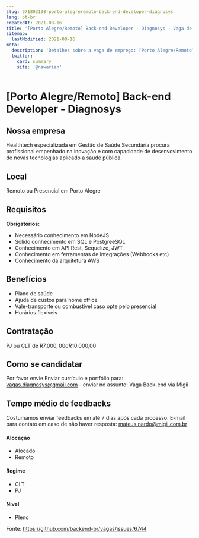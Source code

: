 ```yaml
---
slug: 971803198-porto-alegreremoto-back-end-developer-diagnosys
lang: pt-br
createdAt: 2021-08-16
title: '[Porto Alegre/Remoto] Back-end Developer - Diagnosys - Vaga de Emprego'
sitemap:
  lastModified: 2021-08-16
meta:
  description: 'Detalhes sobre a vaga de emprego: [Porto Alegre/Remoto] Back-end Developer - Diagnosys'
  twitter:
    card: summary
    site: '@nawarian'
---
```


# [Porto Alegre/Remoto] Back-end Developer - Diagnosys

## Nossa empresa

Healthtech especializada em Gestão de Saúde Secundária procura profissional empenhado na inovação e com capacidade de desenvovimento de novas tecnologias aplicado a saúde pública.

## Local

Remoto ou Presencial em Porto Alegre

## Requisitos

**Obrigatórios:**
- Necessário conhecimento em NodeJS
- Sólido conhecimento em SQL e PostgreeSQL
- Conhecimento em API Rest, Sequelize, JWT
- Conhecimento em ferramentas de integrações (Webhooks etc)
- Conhecimento da arquitetura AWS

## Benefícios

- Plano de saúde
- Ajuda de custos para home office
- Vale-transporte ou combustível caso opte pelo presencial
- Horários flexíveis

## Contratação

PJ ou CLT de R$7.000,00 a R$10.000,00

## Como se candidatar

Por favor envie Enviar currículo e portfólio para: vagas.diagnosys@gmail.com - enviar no assunto: Vaga Back-end via Migii

## Tempo médio de feedbacks

Costumamos enviar feedbacks em até 7 dias após cada processo.
E-mail para contato em caso de não haver resposta: mateus.nardo@migii.com.br

#### Alocação
- Alocado
- Remoto

#### Regime
- CLT
- PJ

#### Nível
- Pleno




Fonte: https://github.com/backend-br/vagas/issues/6744